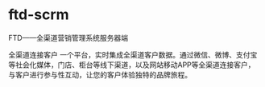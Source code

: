 # ftd-scrm
FTD——全渠道营销管理系统服务器端

全渠道连接客户
一个平台，实时集成全渠道客户数据。通过微信、微博、支付宝等社会化媒体，门店、柜台等线下渠道，以及网站移动APP等全渠道连接客户，
与客户进行参与性互动，让您的客户体验独特的品牌旅程。
